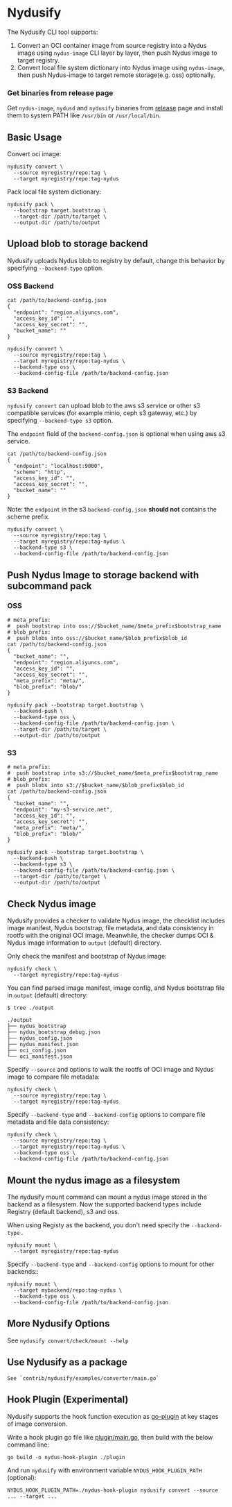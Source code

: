 # Nydusify

The Nydusify CLI tool supports:
1. Convert an OCI container image from source registry into a Nydus image using `nydus-image` CLI layer by layer, then push Nydus image to target registry.
2. Convert local file system dictionary into Nydus image using `nydus-image`, then push Nydus-image to target remote storage(e.g. oss) optionally.

### Get binaries from release page

Get `nydus-image`, `nydusd` and `nydusify` binaries from [release](https://github.com/dragonflyoss/image-service/releases/latest) page and install them to system PATH like `/usr/bin` or `/usr/local/bin`.

## Basic Usage

Convert oci image:
```
nydusify convert \
  --source myregistry/repo:tag \
  --target myregistry/repo:tag-nydus
```
Pack local file system dictionary:
```
nydusify pack \
  --bootstrap target.bootstrap \
  --target-dir /path/to/target \
  --output-dir /path/to/output
```

## Upload blob to storage backend

Nydusify uploads Nydus blob to registry by default, change this behavior by specifying `--backend-type` option.

### OSS Backend

``` shell
cat /path/to/backend-config.json
{
  "endpoint": "region.aliyuncs.com",
  "access_key_id": "",
  "access_key_secret": "",
  "bucket_name": ""
}
```

``` shell
nydusify convert \
  --source myregistry/repo:tag \
  --target myregistry/repo:tag-nydus \
  --backend-type oss \
  --backend-config-file /path/to/backend-config.json
```

### S3 Backend

`nydusify convert` can upload blob to the aws s3 service or other s3 compatible services (for example minio, ceph s3 gateway, etc.) by specifying `--backend-type s3` option.

The `endpoint` field of the `backend-config.json` is optional when using aws s3 service.

``` shell
cat /path/to/backend-config.json
{
  "endpoint": "localhost:9000",
  "scheme": "http",
  "access_key_id": "",
  "access_key_secret": "",
  "bucket_name": ""
}
```

Note: the `endpoint` in the s3 `backend-config.json` **should not** contains the scheme prefix.

``` shell
nydusify convert \
  --source myregistry/repo:tag \
  --target myregistry/repo:tag-nydus \
  --backend-type s3 \
  --backend-config-file /path/to/backend-config.json
```

## Push Nydus Image to storage backend with subcommand pack

### OSS

``` shell
# meta_prefix:
#  push bootstrap into oss://$bucket_name/$meta_prefix$bootstrap_name
# blob_prefix:
#  push blobs into oss://$bucket_name/$blob_prefix$blob_id
cat /path/to/backend-config.json
{
  "bucket_name": "",
  "endpoint": "region.aliyuncs.com",
  "access_key_id": "",
  "access_key_secret": "",
  "meta_prefix": "meta/",
  "blob_prefix": "blob/"
}

nydusify pack --bootstrap target.bootstrap \
  --backend-push \
  --backend-type oss \
  --backend-config-file /path/to/backend-config.json \
  --target-dir /path/to/target \
  --output-dir /path/to/output
```

### S3

``` shell
# meta_prefix:
#  push bootstrap into s3://$bucket_name/$meta_prefix$bootstrap_name
# blob_prefix:
#  push blobs into s3://$bucket_name/$blob_prefix$blob_id
cat /path/to/backend-config.json
{
  "bucket_name": "",
  "endpoint": "my-s3-service.net",
  "access_key_id": "",
  "access_key_secret": "",
  "meta_prefix": "meta/",
  "blob_prefix": "blob/"
}

nydusify pack --bootstrap target.bootstrap \
  --backend-push \
  --backend-type s3 \
  --backend-config-file /path/to/backend-config.json \
  --target-dir /path/to/target \
  --output-dir /path/to/output
```

## Check Nydus image

Nydusify provides a checker to validate Nydus image, the checklist includes image manifest, Nydus bootstrap, file metadata, and data consistency in rootfs with the original OCI image. Meanwhile, the checker dumps OCI & Nydus image information to `output` (default) directory.

Only check the manifest and bootstrap of Nydus image:

``` shell
nydusify check \
  --target myregistry/repo:tag-nydus
```

You can find parsed image manifest, image config, and Nydus bootstrap file in `output` (default) directory:

``` shell
$ tree ./output

./output
├── nydus_bootstrap
├── nydus_bootstrap_debug.json
├── nydus_config.json
├── nydus_manifest.json
├── oci_config.json
└── oci_manifest.json
```

Specify `--source` and options to walk the rootfs of OCI image and Nydus image to compare file metadata:

``` shell
nydusify check \
  --source myregistry/repo:tag \
  --target myregistry/repo:tag-nydus
```

Specify `--backend-type` and `--backend-config` options to compare file metadata and file data consistency:

``` shell
nydusify check \
  --source myregistry/repo:tag \
  --target myregistry/repo:tag-nydus \
  --backend-type oss \
  --backend-config-file /path/to/backend-config.json
```


## Mount the nydus image as a filesystem

The nydusify mount command can mount a nydus image stored in the backend as a filesystem. Now  the  supported backend types include Registry (default backend), s3 and oss. 

When using Registy as the backend, you don't need specify the `--backend-type` .

``` shell
nydusify mount \
  --target myregistry/repo:tag-nydus
```

Specify `--backend-type` and `--backend-config` options to mount for other backends::

``` shell
nydusify mount \
  --target mybackend/repo:tag-nydus \
  --backend-type oss \
  --backend-config-file /path/to/backend-config.json
```


## More Nydusify Options

See `nydusify convert/check/mount --help`

## Use Nydusify as a package

``` 
See `contrib/nydusify/examples/converter/main.go`
```

## Hook Plugin (Experimental)

Nydusify supports the hook function execution as [go-plugin](https://github.com/hashicorp/go-plugin) at key stages of image conversion.

Write a hook plugin go file like [plugin/main.go](../contrib/nydusify/plugin/main.go), then build with the below command line:

```
go build -o nydus-hook-plugin ./plugin
```

And run `nydusify` with environment variable `NYDUS_HOOK_PLUGIN_PATH` (optional):

```
NYDUS_HOOK_PLUGIN_PATH=./nydus-hook-plugin nydusify convert --source ... --target ...
```
